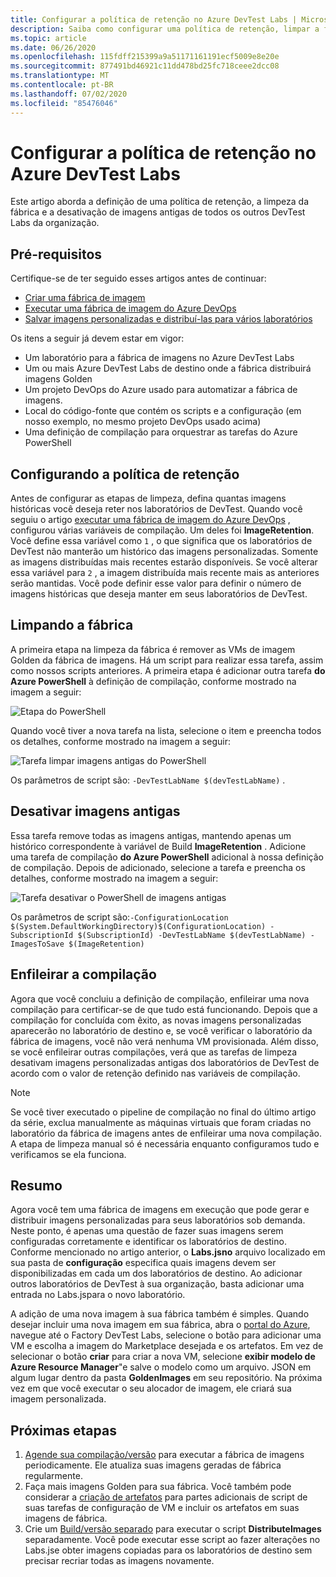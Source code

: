 ```yaml
---
title: Configurar a política de retenção no Azure DevTest Labs | Microsoft Docs
description: Saiba como configurar uma política de retenção, limpar a fábrica e desativar imagens antigas do DevTest Labs.
ms.topic: article
ms.date: 06/26/2020
ms.openlocfilehash: 115fdff215399a9a51171161191ecf5009e8e20e
ms.sourcegitcommit: 877491bd46921c11dd478bd25fc718ceee2dcc08
ms.translationtype: MT
ms.contentlocale: pt-BR
ms.lasthandoff: 07/02/2020
ms.locfileid: "85476046"
---
```

# <a name="set-up-retention-policy-in-azure-devtest-labs"></a>Configurar a política de retenção no Azure DevTest Labs
Este artigo aborda a definição de uma política de retenção, a limpeza da fábrica e a desativação de imagens antigas de todos os outros DevTest Labs da organização. 

## <a name="prerequisites"></a>Pré-requisitos
Certifique-se de ter seguido esses artigos antes de continuar:

- [Criar uma fábrica de imagem](image-factory-create.md)
- [Executar uma fábrica de imagem do Azure DevOps](image-factory-set-up-devops-lab.md)
- [Salvar imagens personalizadas e distribuí-las para vários laboratórios](image-factory-save-distribute-custom-images.md)

Os itens a seguir já devem estar em vigor:

- Um laboratório para a fábrica de imagens no Azure DevTest Labs
- Um ou mais Azure DevTest Labs de destino onde a fábrica distribuirá imagens Golden
- Um projeto DevOps do Azure usado para automatizar a fábrica de imagens.
- Local do código-fonte que contém os scripts e a configuração (em nosso exemplo, no mesmo projeto DevOps usado acima)
- Uma definição de compilação para orquestrar as tarefas do Azure PowerShell
 
## <a name="setting-the-retention-policy"></a>Configurando a política de retenção
Antes de configurar as etapas de limpeza, defina quantas imagens históricas você deseja reter nos laboratórios de DevTest. Quando você seguiu o artigo [executar uma fábrica de imagem do Azure DevOps](image-factory-set-up-devops-lab.md) , configurou várias variáveis de compilação. Um deles foi **ImageRetention**. Você define essa variável como `1` , o que significa que os laboratórios de DevTest não manterão um histórico das imagens personalizadas. Somente as imagens distribuídas mais recentes estarão disponíveis. Se você alterar essa variável para `2` , a imagem distribuída mais recente mais as anteriores serão mantidas. Você pode definir esse valor para definir o número de imagens históricas que deseja manter em seus laboratórios de DevTest.

## <a name="cleaning-up-the-factory"></a>Limpando a fábrica
A primeira etapa na limpeza da fábrica é remover as VMs de imagem Golden da fábrica de imagens. Há um script para realizar essa tarefa, assim como nossos scripts anteriores. A primeira etapa é adicionar outra tarefa **do Azure PowerShell** à definição de compilação, conforme mostrado na imagem a seguir:

![Etapa do PowerShell](./media/set-retention-policy-cleanup/powershell-step.png)

Quando você tiver a nova tarefa na lista, selecione o item e preencha todos os detalhes, conforme mostrado na imagem a seguir:

![Tarefa limpar imagens antigas do PowerShell](./media/set-retention-policy-cleanup/configure-powershell-task.png)

Os parâmetros de script são: `-DevTestLabName $(devTestLabName)` .

## <a name="retire-old-images"></a>Desativar imagens antigas 
Essa tarefa remove todas as imagens antigas, mantendo apenas um histórico correspondente à variável de Build **ImageRetention** . Adicione uma tarefa de compilação **do Azure PowerShell** adicional à nossa definição de compilação. Depois de adicionado, selecione a tarefa e preencha os detalhes, conforme mostrado na imagem a seguir: 

![Tarefa desativar o PowerShell de imagens antigas](./media/set-retention-policy-cleanup/retire-old-image-task.png)

Os parâmetros de script são:`-ConfigurationLocation $(System.DefaultWorkingDirectory)$(ConfigurationLocation) -SubscriptionId $(SubscriptionId) -DevTestLabName $(devTestLabName) -ImagesToSave $(ImageRetention)`

## <a name="queue-the-build"></a>Enfileirar a compilação
Agora que você concluiu a definição de compilação, enfileirar uma nova compilação para certificar-se de que tudo está funcionando. Depois que a compilação for concluída com êxito, as novas imagens personalizadas aparecerão no laboratório de destino e, se você verificar o laboratório da fábrica de imagens, você não verá nenhuma VM provisionada. Além disso, se você enfileirar outras compilações, verá que as tarefas de limpeza desativam imagens personalizadas antigas dos laboratórios de DevTest de acordo com o valor de retenção definido nas variáveis de compilação.

> [!NOTE]
> Se você tiver executado o pipeline de compilação no final do último artigo da série, exclua manualmente as máquinas virtuais que foram criadas no laboratório da fábrica de imagens antes de enfileirar uma nova compilação.  A etapa de limpeza manual só é necessária enquanto configuramos tudo e verificamos se ela funciona.



## <a name="summary"></a>Resumo
Agora você tem uma fábrica de imagens em execução que pode gerar e distribuir imagens personalizadas para seus laboratórios sob demanda. Neste ponto, é apenas uma questão de fazer suas imagens serem configuradas corretamente e identificar os laboratórios de destino. Conforme mencionado no artigo anterior, o **Labs.jsno** arquivo localizado em sua pasta de **configuração** especifica quais imagens devem ser disponibilizadas em cada um dos laboratórios de destino. Ao adicionar outros laboratórios de DevTest à sua organização, basta adicionar uma entrada no Labs.jspara o novo laboratório.

A adição de uma nova imagem à sua fábrica também é simples. Quando desejar incluir uma nova imagem em sua fábrica, abra o [portal do Azure](https://portal.azure.com), navegue até o Factory DevTest Labs, selecione o botão para adicionar uma VM e escolha a imagem do Marketplace desejada e os artefatos. Em vez de selecionar o botão **criar** para criar a nova VM, selecione **exibir modelo de Azure Resource Manager**"e salve o modelo como um arquivo. JSON em algum lugar dentro da pasta **GoldenImages** em seu repositório. Na próxima vez em que você executar o seu alocador de imagem, ele criará sua imagem personalizada.


## <a name="next-steps"></a>Próximas etapas
1. [Agende sua compilação/versão](/azure/devops/pipelines/build/triggers?view=azure-devops&tabs=designer) para executar a fábrica de imagens periodicamente. Ele atualiza suas imagens geradas de fábrica regularmente.
2. Faça mais imagens Golden para sua fábrica. Você também pode considerar a [criação de artefatos](devtest-lab-artifact-author.md) para partes adicionais de script de suas tarefas de configuração de VM e incluir os artefatos em suas imagens de fábrica.
4. Crie um [Build/versão separado](/azure/devops/pipelines/overview?view=azure-devops-2019) para executar o script **DistributeImages** separadamente. Você pode executar esse script ao fazer alterações no Labs.jse obter imagens copiadas para os laboratórios de destino sem precisar recriar todas as imagens novamente.

